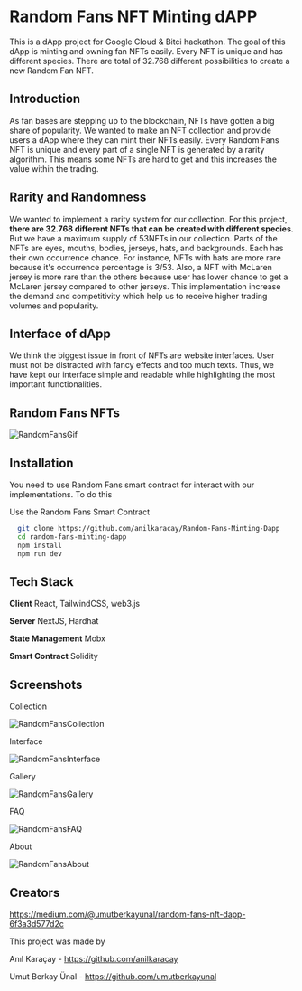 # Random Fans NFT Minting dAPP

This is a dApp project for Google Cloud & Bitci hackathon. The goal of this dApp is minting and owning fan NFTs easily. Every NFT is unique and has different species. There are total of 32.768 different possibilities to create a new Random Fan NFT.

## Introduction
As fan bases are stepping up to the blockchain, NFTs have gotten a big share of popularity. We wanted to make an NFT collection and provide users a dApp where they can mint their NFTs easily. Every Random Fans NFT is unique and every part of a single NFT is generated by a rarity algorithm. This means some NFTs are hard to get and this increases the value within the trading.

## Rarity and Randomness

We wanted to implement a rarity system for our collection. For this project, **there are 32.768 different NFTs that can be created with different species**. But we have a maximum supply of 53NFTs in our collection. Parts of the NFTs are eyes, mouths, bodies, jerseys, hats, and backgrounds. Each has their own occurrence chance. For instance, NFTs with hats are more rare because it's occurrence percentage is 3/53. Also, a NFT with McLaren jersey is more rare than the others because user has lower chance to get a McLaren jersey compared to other jerseys. This implementation increase the demand and competitivity which help us to receive higher trading volumes and popularity.

## Interface of dApp
We think the biggest issue in front of NFTs are website interfaces. User must not be distracted with fancy effects and too much texts. Thus, we have kept our interface simple and readable while highlighting the most important functionalities.

## Random Fans NFTs

![RandomFansGif](https://media.giphy.com/media/yedv1Ql3RlXB8r2nsl/giphy.gif)

## Installation

You need to use Random Fans smart contract for interact with our implementations. To do this

Use the Random Fans Smart Contract

```bash
  git clone https://github.com/anilkaracay/Random-Fans-Minting-Dapp
  cd random-fans-minting-dapp
  npm install
  npm run dev
```

## Tech Stack

**Client** React, TailwindCSS, web3.js

**Server** NextJS, Hardhat

**State Management** Mobx

**Smart Contract** Solidity

## Screenshots
Collection

![RandomFansCollection](https://i.imgur.com/sjgVjqW.png)

Interface

![RandomFansInterface](https://i.imgur.com/rp3aADV.png)

Gallery

![RandomFansGallery](https://i.imgur.com/8P7Yk14.png)

FAQ

![RandomFansFAQ](https://i.imgur.com/3zTWXq3.png)

About

![RandomFansAbout](https://i.imgur.com/2Fb8Bor.png)


## Creators
https://medium.com/@umutberkayunal/random-fans-nft-dapp-6f3a3d577d2c

This project was made by

Anıl Karaçay - https://github.com/anilkaracay

Umut Berkay Ünal - https://github.com/umutberkayunal
